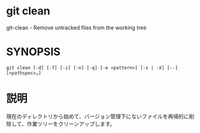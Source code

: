 # git clean

git-clean - Remove untracked files from the working tree

# SYNOPSIS

```
git clean [-d] [-f] [-i] [-n] [-q] [-e <pattern>] [-x | -X] [--] [<pathspec>…​]
```

# 説明

現在のディレクトリから始めて、バージョン管理下にないファイルを再帰的に削除して、作業ツリーをクリーンアップします。
